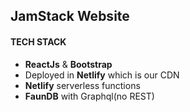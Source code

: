 ## JamStack Website
  
#### TECH STACK
- **ReactJs** & **Bootstrap**
- Deployed in **Netlify** which is our CDN
- **Netlify** serverless functions
- **FaunDB** with Graphql(no REST)